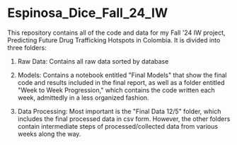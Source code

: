 # Espinosa_Dice_Fall_24_IW

This repository contains all of the code and data for my Fall '24 IW project, Predicting Future Drug Trafficking Hotspots in Colombia. It is divided into three folders: 

1) Raw Data: Contains all raw data sorted by database

2) Models: Contains a notebook entitled "Final Models" that show the final code and results included in the final report, as well as a folder entitled "Week to Week Progression," which contains the code written each week, admittedly in a less organized fashion.
  
4) Data Processing: Most important is the "Final Data 12/5" folder, which includes the final processed data in csv form. However, the other folders contain intermediate steps of processed/collected data from various weeks along the way.

